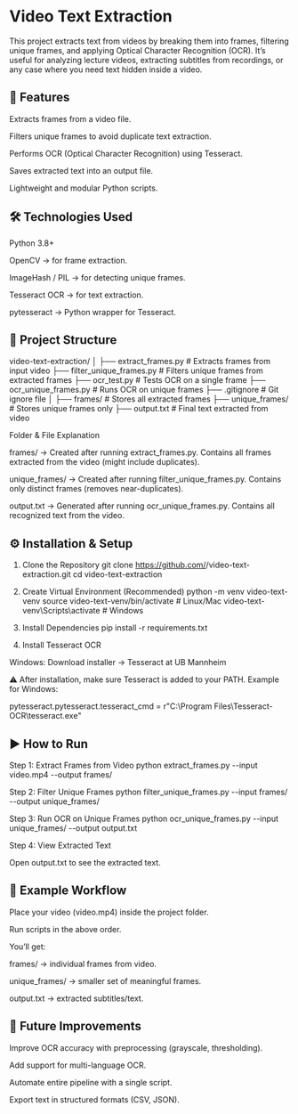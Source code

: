 # Video Text Extraction

This project extracts text from videos by breaking them into frames, filtering unique frames, and applying Optical Character Recognition (OCR). It’s useful for analyzing lecture videos, extracting subtitles from recordings, or any case where you need text hidden inside a video.

## 🚀 Features

Extracts frames from a video file.

Filters unique frames to avoid duplicate text extraction.

Performs OCR (Optical Character Recognition) using Tesseract.

Saves extracted text into an output file.

Lightweight and modular Python scripts.

## 🛠️ Technologies Used

Python 3.8+

OpenCV → for frame extraction.

ImageHash / PIL → for detecting unique frames.

Tesseract OCR → for text extraction.

pytesseract → Python wrapper for Tesseract.

## 📂 Project Structure
video-text-extraction/
│
├── extract_frames.py         # Extracts frames from input video
├── filter_unique_frames.py   # Filters unique frames from extracted frames
├── ocr_test.py               # Tests OCR on a single frame
├── ocr_unique_frames.py      # Runs OCR on unique frames
├── .gitignore                # Git ignore file
│
├── frames/                   # Stores all extracted frames
├── unique_frames/            # Stores unique frames only
├── output.txt                # Final text extracted from video

Folder & File Explanation

frames/ → Created after running extract_frames.py. Contains all frames extracted from the video (might include duplicates).

unique_frames/ → Created after running filter_unique_frames.py. Contains only distinct frames (removes near-duplicates).

output.txt → Generated after running ocr_unique_frames.py. Contains all recognized text from the video.

## ⚙️ Installation & Setup
1. Clone the Repository
git clone https://github.com/<your-username>/video-text-extraction.git
cd video-text-extraction

2. Create Virtual Environment (Recommended)
python -m venv video-text-venv
source video-text-venv/bin/activate   # Linux/Mac
video-text-venv\Scripts\activate      # Windows

3. Install Dependencies
pip install -r requirements.txt

4. Install Tesseract OCR

Windows: Download installer → Tesseract at UB Mannheim

⚠️ After installation, make sure Tesseract is added to your PATH. Example for Windows:

pytesseract.pytesseract.tesseract_cmd = r"C:\Program Files\Tesseract-OCR\tesseract.exe"

## ▶️ How to Run
Step 1: Extract Frames from Video
python extract_frames.py --input video.mp4 --output frames/

Step 2: Filter Unique Frames
python filter_unique_frames.py --input frames/ --output unique_frames/

Step 3: Run OCR on Unique Frames
python ocr_unique_frames.py --input unique_frames/ --output output.txt

Step 4: View Extracted Text

Open output.txt to see the extracted text.

## 📝 Example Workflow

Place your video (video.mp4) inside the project folder.

Run scripts in the above order.

You’ll get:

frames/ → individual frames from video.

unique_frames/ → smaller set of meaningful frames.

output.txt → extracted subtitles/text.

## 📌 Future Improvements

Improve OCR accuracy with preprocessing (grayscale, thresholding).

Add support for multi-language OCR.

Automate entire pipeline with a single script.

Export text in structured formats (CSV, JSON).
